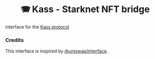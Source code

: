<div align="center">
  <h1 align="center">🪗 Kass - Starknet NFT bridge</h1>
</div>

interface for the [Kass protocol](https://github.com/ruleslabs/kass)

### Credits

This interface is inspired by [@uniswap/interface](https://github.com/Uniswap/interface).
